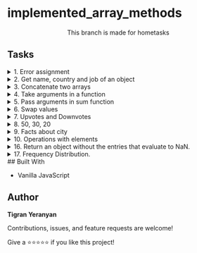 # implemented_array_methods

<p align="center">This branch is made for hometasks</p>

## Tasks

<details>
    <summary> 1. Error assignment</summary>
    <br>
    
➡️ Task: Fix code run error

➡️ [Solution](./errorAssignment.js)

</details>
<details>
    <summary> 2. Get name, country and job of an object</summary>
    <br>
    
➡️ Task: Get name, country and jod using destructuring

➡️ [Solution](./2_getProperties.js)

</details>
<details>
    <summary> 3. Concatenate two arrays</summary>
    <br>
    
➡️ Task: Concatenate the two arrays

➡️ [Solution](./3_concatenate.js)

</details>
<details>
    <summary> 4. Take arguments in a function</summary>
    <br>
    
➡️ Task: How to take arguments in sum function?

➡️ [Solution](./4_arguments.js)

</details>
<details>
    <summary> 5. Pass arguments in sum function</summary>
    <br>
    
➡️ Task: How to pass arguments in sum function?

➡️ [Solution](./passArguments.js)

</details>
<details>
    <summary> 6. Swap values </summary>
    <br>
    
➡️ Task: Swapping Values using the Destructuring Assignment

➡️ [Solution](./swapValues.js)

</details>
<details>
    <summary> 7. Upvotes and Downvotes </summary>
    <br>
    
➡️ Task: Given an object containing counts of both upvotes and downvotes, return what vote count should be
displayed. This is calculated by subtracting the number of downvotes from upvotes.

➡️ [Solution](./upvotesDownvotes.js)

</details>
<details>
    <summary> 8. 50, 30, 20 </summary>
    <br>
    
➡️ Task: The 50-30-20 strategy is a simple way to budget, which involves spending 50% of after-tax income on
needs, 30% after tax income on wants, and 20% after-tax income on savings or paying off debt.
Given the after-tax income as ati, what you are supposed to do is to make a function that will return an
object that shows how much a person needs to spend on needs, wants, and savings.

➡️ [Solution](./incomes.js)

</details>
<details>
    <summary> 9. Facts about city </summary>
    <br>
    
➡️ Task: Create a function that takes an object as an argument and returns a string with facts about the city. The city
facts will need to be extracted from the object's three properties:

➡️ [Solution](./cityFacts.js)

</details>
<details>
    <summary> 10. Operations with elements </summary>
    <br>
    
➡️ Task: Create a function that takes infinite count of elements, operator and prints their sum. If there's no
operator, then default should be +

➡️ [Solution](./operationsWithElements.js)

</details>
<details>
    <summary> 16. Return an object without the entries that evaluate to NaN.</summary>
    <br>
    
➡️ Task: You receive an object with nested objects with strings as values. Convert their values to
number and return an object without the entries that evaluate to NaN.
➡️ [Solution](./nanEntries.js)

</details>
<details>
    <summary> 17. Frequency Distribution.</summary>
    <br>
    
➡️ Task: Create a function that returns the frequency distribution of an array. This function should return an object,
where the keys are the unique elements and the values are the frequency in which those elements occur.
➡️ [Solution](./frequencies.js)

</details>
## Built With

- Vanilla JavaScript

## Author

**Tigran Yeranyan**

Contributions, issues, and feature requests are welcome!

Give a ⭐️⭐️⭐️⭐️⭐️ if you like this project!
